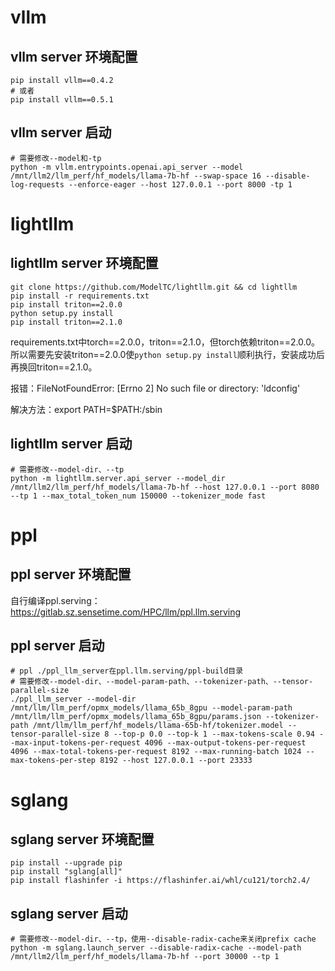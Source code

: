 # vllm

## vllm server 环境配置

```shell
pip install vllm==0.4.2
# 或者
pip install vllm==0.5.1
```

## vllm server 启动

```shell
# 需要修改--model和-tp
python -m vllm.entrypoints.openai.api_server --model /mnt/llm2/llm_perf/hf_models/llama-7b-hf --swap-space 16 --disable-log-requests --enforce-eager --host 127.0.0.1 --port 8000 -tp 1
```

# lightllm

## lightllm server 环境配置

```shell
git clone https://github.com/ModelTC/lightllm.git && cd lightllm
pip install -r requirements.txt
pip install triton==2.0.0
python setup.py install
pip install triton==2.1.0
```

requirements.txt中torch==2.0.0，triton==2.1.0，但torch依赖triton==2.0.0。所以需要先安装triton==2.0.0使`python setup.py install`顺利执行，安装成功后再换回triton==2.1.0。

报错：FileNotFoundError: [Errno 2] No such file or directory: 'ldconfig'

解决方法：export PATH=$PATH:/sbin

## lightllm server 启动

```shell
# 需要修改--model-dir、--tp
python -m lightllm.server.api_server --model_dir /mnt/llm2/llm_perf/hf_models/llama-7b-hf --host 127.0.0.1 --port 8080 --tp 1 --max_total_token_num 150000 --tokenizer_mode fast
```

# ppl

## ppl server 环境配置

自行编译ppl.serving：https://gitlab.sz.sensetime.com/HPC/llm/ppl.llm.serving

## ppl server 启动

```shell
# ppl ./ppl_llm_server在ppl.llm.serving/ppl-build目录
# 需要修改--model-dir、--model-param-path、--tokenizer-path、--tensor-parallel-size
./ppl_llm_server --model-dir /mnt/llm/llm_perf/opmx_models/llama_65b_8gpu --model-param-path /mnt/llm/llm_perf/opmx_models/llama_65b_8gpu/params.json --tokenizer-path /mnt/llm/llm_perf/hf_models/llama-65b-hf/tokenizer.model --tensor-parallel-size 8 --top-p 0.0 --top-k 1 --max-tokens-scale 0.94 --max-input-tokens-per-request 4096 --max-output-tokens-per-request 4096 --max-total-tokens-per-request 8192 --max-running-batch 1024 --max-tokens-per-step 8192 --host 127.0.0.1 --port 23333
```

# sglang

## sglang server 环境配置

```shell
pip install --upgrade pip
pip install "sglang[all]"
pip install flashinfer -i https://flashinfer.ai/whl/cu121/torch2.4/
```

## sglang server 启动

```shell
# 需要修改--model-dir、--tp，使用--disable-radix-cache来关闭prefix cache
python -m sglang.launch_server --disable-radix-cache --model-path /mnt/llm2/llm_perf/hf_models/llama-7b-hf --port 30000 --tp 1
```